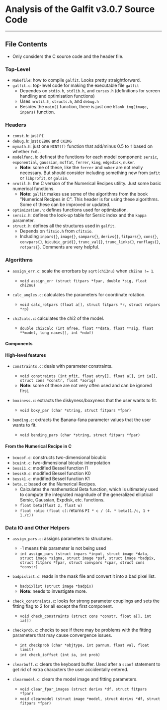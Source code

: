 # Analysis of the Galfit v3.0.7 Source Code

----

## File Contents

* Only considers the C source code and the header file.

### Top-Level

* `Makefile`: how to compile `galfit`. Looks pretty straightforward.
* `galfit.c`: top-level code for making the executable file `galfit`
    - Dependes on `stdio.h`, `stdlib.h`, and `curses.h` (definitions for screen handling and optimisation functions)
    - Uses `nrutil.h`, `structs.h`, and `debug.h`
    - Besides the `main()` function, there is just one `blank_img(image, inpars)` function.

### Headers

* `const.h`: just `PI`
* `debug.h`: just `DEBUG` and `CKIMG`
* `mymath.h`: just one `NINT(f)` function that add/minus 0.5 to `f` based on whether `f>0.`.
* `modelfunc.h`: definest the functions for each model component: `sersic`, `exponential`, `gaussian`, `moffat`, `ferrer`, `king`, `edgedisk`, `nuker`.
    - **Note**: some of these, like the `ferrer` and `nuker` are not really necessary. But should consider including something new from `imfit` or `libprofit`, or `galsim`.
* `nrutil.h`: the C version of the Numerical Recipes utility. Just some basic numerical functions.
    - **Note**: `galfit` makes use some of the algorithms from the book "Numerical Recipes in C". This header is for using these algorithms. Some of these can be improved or updated.
* `optimization.h`: defines functions used for optimization.
* `sersic.h`: defines the look-up table for Sersic index and the `kappa` parameter.
* `struct.h`: defines all the structures used in `galfit`.
    - Depends on `fitsio.h` from `cfitsio`.
    - Including `inpars{}`, `image{}`, `sampars{}`, `derivs{}`, `fitpars{}`, `cons{}`, `convpars{}`, `bicubic_grid{}`, `trunc_val{}`, `trunc_links{}`, `runflags{}`, `rotpars{}`. Comments are very helpful.

### Algorithms

* `assign_err.c`: scale the errorbars by `sqrt(chi2nu)` when `chi2nu != 1`.
    - `void assign_err (struct fitpars *fpar, double *sig, float chi2nu)`

* `calc_angles.c`: calculates the parameters for coordinate rotation.
    - `void calc_rotpars (float a[], struct fitpars *r, struct rotpars *rp)`

* `chi2calc.c`: calculates the chi2 of the model.
    - `double chi2calc (int nfree, float **data, float **sig, float **model, long naxes[], int *ndof)`

#### Components

#### High-level features

* `constraints.c`: deals with parameter constraints.
    - `void constraints (int mfit, float atry[], float a[], int ia[], struct cons *constr, float *aorig)`
    - **Note**: some of these are not very often used and can be ignored first.

* `boxiness.c`: extracts the diskyness/boxyness that the user wants to fit.
    - `void boxy_par (char *string, struct fitpars *fpar)`

* `bending.c`: extracts the Banana-fana parameter values that the user wants to fit.
    - `void bending_pars (char *string, struct fitpars *fpar)`

#### From the Numerical Recipe in C

* `bcucof.c`: constructs two-dimensional bicubic
* `bcuint.c`: two-dimensional bicubic interpolation
* `bessi1.c`: modified Bessel function I1
* `bessk0.c`: modified Bessel function K0
* `bessk1.c`: modified Bessel function K1
* `beta.c`: based on the Numerical Recipes.
    - Calculates the mathematical Beta function, which is ultimately used to compute the integrated magnitude of the generalized elliptical Sersic, Gaussian, Expdisk, etc. functions.
    - `float beta(float z, float w)`
    - `float ratio (float c)`: returns `PI * c / (4. * beta(1./c, 1 + 1./c))`

### Data IO and Other Helpers

* `assign_pars.c`: assigns parameters to structures.
    - -1 means this parameter is not being used
    - `int assign_pars (struct inpars *input, struct image *data, struct image *sigma, struct image *psf, struct image *badpix, struct fitpars *fpar, struct convpars *cpar, struct cons *constr)`

* `badpixlist.c`: reads in the mask file and convert it into a bad pixel list.
    - `badpixlist (struct image *badpix)`
    - **Note**: needs to investigate more.

* `check_constraints.c`: looks for strong parameter couplings and sets the fitting flag to 2 for all except the first component.
    - `void check_constraints (struct cons *constr, float a[], int ia[])`

* `checkprob.c`: checks to see if there may be problems with the fitting parameters that may cause convergence issues.
    - `int checkprob (char *objtype, int parnum, float val, float limit)`
    - `int check_ioffset (int ia, int prob)`

* `clearbuff.c`: clears the keyboard buffer. Used after a `scanf` statement to get rid of extra characters the user accidentally entered.

* `clearmodel.c`: clears the model image and fitting parameters.
    - `void clear_fpar_images (struct derivs *df, struct fitpars *fpar)`
    - `void clearmodel (struct image *model, struct derivs *df, struct fitpars *fpar)`